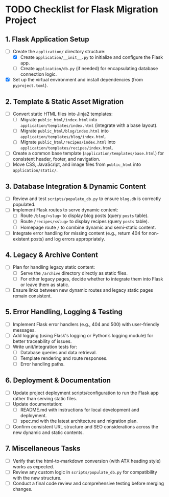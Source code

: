 # TODO Checklist for Flask Migration Project

## 1. Flask Application Setup
- [ ] Create the `application/` directory structure:
  - [x] Create `application/__init__.py` to initialize and configure the Flask app.
  - [ ] Create `application/db.py` (if needed) for encapsulating database connection logic.
- [x] Set up the virtual environment and install dependencies (from `pyproject.toml`).

## 2. Template & Static Asset Migration
- [ ] Convert static HTML files into Jinja2 templates:
  - [ ] Migrate `public_html/index.html` into `application/templates/index.html` (integrate with a base layout).
  - [ ] Migrate `public_html/blog/index.html` into `application/templates/blog/index.html`.
  - [ ] Migrate `public_html/recipes/index.html` into `application/templates/recipes/index.html`.
- [ ] Create a common base template (`application/templates/base.html`) for consistent header, footer, and navigation.
- [ ] Move CSS, JavaScript, and image files from `public_html` into `application/static/`.

## 3. Database Integration & Dynamic Content
- [ ] Review and test `scripts/populate_db.py` to ensure `blog.db` is correctly populated.
- [ ] Implement Flask routes to serve dynamic content:
  - [ ] Route `/blog/<slug>` to display blog posts (query `posts` table).
  - [ ] Route `/recipes/<slug>` to display recipes (query `posts` table).
  - [ ] Homepage route `/` to combine dynamic and semi-static content.
- [ ] Integrate error handling for missing content (e.g., return 404 for non-existent posts) and log errors appropriately.

## 4. Legacy & Archive Content
- [ ] Plan for handling legacy static content:
  - [ ] Serve the `/archive` directory directly as static files.
  - [ ] For other legacy pages, decide whether to integrate them into Flask or leave them as static.
- [ ] Ensure links between new dynamic routes and legacy static pages remain consistent.

## 5. Error Handling, Logging & Testing
- [ ] Implement Flask error handlers (e.g., 404 and 500) with user-friendly messages.
- [ ] Add logging (using Flask's logging or Python’s logging module) for better traceability of issues.
- [ ] Write unit/integration tests for:
  - [ ] Database queries and data retrieval.
  - [ ] Template rendering and route responses.
  - [ ] Error handling paths.

## 6. Deployment & Documentation
- [ ] Update project deployment scripts/configuration to run the Flask app rather than serving static files.
- [ ] Update documentation:
  - [ ] README.md with instructions for local development and deployment.
  - [ ] spec.md with the latest architecture and migration plan.
- [ ] Confirm consistent URL structure and SEO considerations across the new dynamic and static contents.

## 7. Miscellaneous Tasks
- [ ] Verify that the html-to-markdown conversion (with ATX heading style) works as expected.
- [ ] Review any custom logic in `scripts/populate_db.py` for compatibility with the new structure.
- [ ] Conduct a final code review and comprehensive testing before merging changes.
